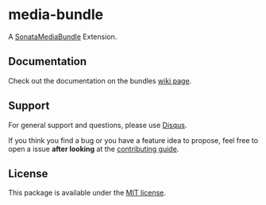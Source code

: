 # media-bundle

A [SonataMediaBundle](https://github.com/sonata-project/SonataMediaBundle) Extension.


## Documentation

Check out the documentation on the bundles [wiki page](https://github.com/bruery/media-bundle/wiki).

## Support

For general support and questions, please use [Disqus](https://thebruery.disq.us).

If you think you find a bug or you have a feature idea to propose, feel free to open a issue
**after looking** at the [contributing guide](CONTRIBUTING.md).

## License

This package is available under the [MIT license](LICENSE).
